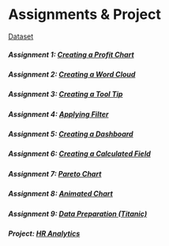 # Assignments & Project
 [Dataset](https://github.com/mykeysid10/Training-Internships/blob/main/Internshala-Tableau/Superstore.xlsx)

##### Assignment 1: [Creating a Profit Chart](https://public.tableau.com/views/InternshalaAssignments/A1ProfitgainedMonthly?:language=en-US&:display_count=n&:origin=viz_share_link)
##### Assignment 2: [Creating a Word Cloud](https://public.tableau.com/views/InternshalaAssignments/A2WordCloud?:language=en-US&:display_count=n&:origin=viz_share_link)
##### Assignment 3: [Creating a Tool Tip](https://public.tableau.com/views/InternshalaAssignments/A3CreateToolTips?:language=en-US&:display_count=n&:origin=viz_share_link)
##### Assignment 4: [Applying Filter](https://public.tableau.com/views/InternshalaAssignments/A4Filter?:language=en-US&:display_count=n&:origin=viz_share_link)
##### Assignment 5: [Creating a Dashboard](https://public.tableau.com/views/InternshalaAssignments/A5Dashboard?:language=en-US&:display_count=n&:origin=viz_share_link)
##### Assignment 6: [Creating a Calculated Field](https://public.tableau.com/views/InternshalaAssignments/A6CalculatedField?:language=en-US&:display_count=n&:origin=viz_share_link)
##### Assignment 7: [Pareto Chart](https://public.tableau.com/views/InternshalaAssignments/A7ParetoChart?:language=en-US&:display_count=n&:origin=viz_share_link)
##### Assignment 8: [Animated Chart](https://public.tableau.com/views/InternshalaAssignments/A8AnimatedChart?:language=en-US&:display_count=n&:origin=viz_share_link)
##### Assignment 9: [Data Preparation (Titanic)](https://public.tableau.com/views/InternshalaAssignments/A9TitanicDataPreparation?:language=en-US&:display_count=n&:origin=viz_share_link)

##### Project: [HR Analytics]()

